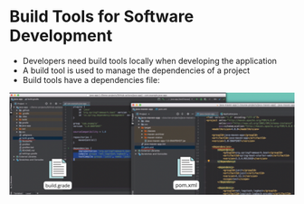 # Build Tools for Software Development 
* Developers need build tools locally when developing the application
* A build tool is used to manage the dependencies of a project
* Build tools have a dependencies file:
 <img src="./images/dependencies.png" alt="My Image">